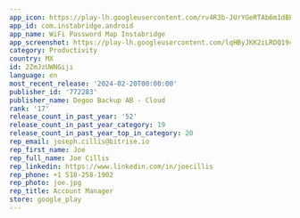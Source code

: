 ```yaml
---
app_icon: https://play-lh.googleusercontent.com/rv4R3b-JUrYGeRTAb6m1dBbPbJgj1pC31LijPfzvz65z6_8aKbKbx0MCTUxBMTUVKYA
app_id: com.instabridge.android
app_name: WiFi Password Map Instabridge
app_screenshot: https://play-lh.googleusercontent.com/lqHByJKK2iLRDQ19cg0A-ZHiyHBFjEh7-32SU38xDp196-YwviVzbDE_0au5AIa9mL0
category: Productivity
country: MX
id: 2ZmJzUWNGiji
language: en
most_recent_release: '2024-02-20T00:00:00'
publisher_id: '772283'
publisher_name: Degoo Backup AB - Cloud
rank: '17'
release_count_in_past_year: '52'
release_count_in_past_year_category: 19
release_count_in_past_year_top_in_category: 20
rep_email: joseph.cillis@bitrise.io
rep_first_name: Joe
rep_full_name: Joe Cillis
rep_linkedin: https://www.linkedin.com/in/joecillis
rep_phone: +1 518-258-1902
rep_photo: joe.jpg
rep_title: Account Manager
store: google_play
---
```

